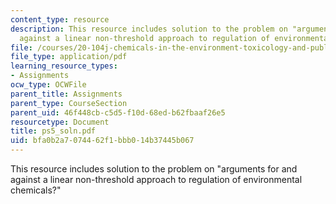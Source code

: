 ```yaml
---
content_type: resource
description: This resource includes solution to the problem on "arguments for and
  against a linear non-threshold approach to regulation of environmental chemicals?"
file: /courses/20-104j-chemicals-in-the-environment-toxicology-and-public-health-be-104j-spring-2005/bfa0b2a7074462f1bbb014b37445b067_ps5_soln.pdf
file_type: application/pdf
learning_resource_types:
- Assignments
ocw_type: OCWFile
parent_title: Assignments
parent_type: CourseSection
parent_uid: 46f448cb-c5d5-f10d-68ed-b62fbaaf26e5
resourcetype: Document
title: ps5_soln.pdf
uid: bfa0b2a7-0744-62f1-bbb0-14b37445b067
---
```

This resource includes solution to the problem on "arguments for and against a linear non-threshold approach to regulation of environmental chemicals?"

